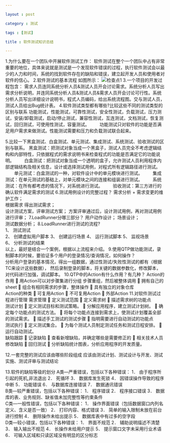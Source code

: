 ```yaml
---

layout : post

category : 测试

tags : [测试]

title : 软件测试知识总结

---
```


   1.为什么要在一个团队中开展软件测试工作：
   软件测试在整个一个团队中占有非常重要的地位，具体来说就是测试是一个发现软件错误的过程，执行软件测试会以最少的人力和时间，系统的找到软件存在的缺陷和错误，建立起开发人员和使用者对软件的信心。
   2.软件测试的基本流程  如图所示：
   ![](http://charisma.u.qiniudn.com/2013-11-25QQ%E6%88%AA%E5%9B%BE20131125114442.png "检查点1")
   3.一个项目的开发过程包含：
   需求人员连同系统分析人员&测试人员开会讨论需求。系统分析人员写出需求分析说明，并连同系统分析人员&测试人员&需求人员开会讨论可行性。系统分析人员写出详细设计说明书，程式人员编码，给出系统流程图。交与测试人员，测试人员给出Bug统计表。
  4.软件测试类型都有哪些?比较这些不同的测试类型的区别与联系
   功能测试，性能测试，可靠性测试，安全性测试，负载测试，压力测试，安装/卸载测试，启动/停止测试，兼容性测试，互连测试，文档测试，恢复测试，回归测试，可使用性测试，容量测试。
　　功能测试只对软件的功能是否满足用户需求来做测试。性能测试需要和压力和负载测试联合起来。

   5.比较一下黑盒测试、白盒测试、单元测试、集成测试、系统测试、验收测试的区别与联系。
   黑盒测试：把测试对象当成一个黑盒子，测试人员完全不考虑逻辑结构和内部特性，只依据程式的需求说明书来检查程式的功能是否满足它的功能说明。
　　白盒测试：把测试对象当成一个透明的盒子，允许测试人员利用程序内部逻辑结构及相关信息，设计或选择测试用例，对程式所有逻辑路径进行测试。
　　单元测试：白盒测试的一种，对软件设计中的单元模块进行测试。
　　集成测试：在单元测试的基础上，对单元模块之间的连接和组装进行测试。
　　系统测试：在所有都考虑的情况下，对系统进行测试。
　　验收测试：第三方进行的确认软件满足需求的测试
  6.测试用例设计的完整过程？
   需求分析 + 需求变更的维护工作；  
   根据需求 得出测试需求；  
   设计测试方案，评审测试方案； 
   方案评审通过后，设计测试用例，再对测试用例进行评审；
  7.LoadRunner分哪三部分？ 
   用户动作设计； 
   场景设计；  
   测试数据分析；
  8.LoadRunner进行测试的流程?  
   1、 测试测试  
   2、 创建虚拟用户脚本 
   3、 创建运行场景 
   4、 运行测试脚本 
   5、 监视场景  
   6、 分析测试的结果  
   以上，最好是结合一个案例，根据以上流程来介绍。
  9.使用QTP做功能测试，录制脚本的时候，要验证多个用户的登录情况/查询情况，如何操作？  
   分析用户登录的基本情况，得出一组数据，通过性测试/失败性测试的都有（根据TC来设计这些数据），
   然后录制登录的脚本，将关键的数据参数化，修改脚本，对代码进行加强，调试脚本。
  10.QTP中的Action有什么作用？有几种？ 
  Action的作用  
  	 用Action可以对步骤集进行分组 
     步骤重组，然后被整体调用 
     拥有自己的sheet   
     组合有相同需求的步骤，整体操作  
     具有独立的对象仓库  
   Action的种类   
   可复用Action   
   不可复用Action  
   外部Action 
  11.对软件测试过程进行管理
   需求管理   
       定义测试范围  
       定义需求树  
       描述需求树的功能点  
   测试计划   
       定义测试目标和测试策略。   
       分解应用程序，建立测试计划树。 
       确定每个功能点的测试方法。   
       将每个功能点连接到需求上，使测试计划覆盖全部的测试需求。  
       描述手工测试的测试步骤   
       指明需要进行自动测试的功能点  
   测试执行   
       定义测试集合。   
       为每个测试人员制定测试任务和测试日程安排。  
       运行自动测试。  
   缺陷跟踪   
       记录缺陷   
       查看新增缺陷，并确定哪些是需要修正的  
       相关技术人员修改缺陷   
   回归测试   
       分析缺陷统计图表，分析应用程序的开发质量。 

  12.一套完整的测试应该由哪些阶段组成
     应该由测试计划、测试设计与开发、测试实施、测试评审与测试结论

   13.软件的缺陷等级的划分
      A类—严重错误，包括以下各种错误： 
      1． 由于程序所引起的死机,非法退出 
      2． 死循环 
      3． 数据库发生死锁 
      4． 因错误操作导致的程序中断 
      5． 功能错误 
      6． 与数据库连接错误 
      7． 数据通讯错误        
      B类—较严重错误，包括以下各种错误： 
      1． 程序错误 
      2． 程序接口错误 
      3． 数据库的表、业务规则、缺省值未加完整性等约束条件        
      C类—一般性错误，包括以下各种错误： 
      1． 操作界面错误（包括数据窗口内列名定义、含义是否一致） 
      2． 打印内容、格式错误 
      3． 简单的输入限制未放在前台进行控制 
      4． 删除操作未给出提示 
      5． 数据库表中有过多的空字段        
      D类—较小错误，包括以下各种错误： 
      1． 界面不规范 
      2． 辅助说明描述不清楚 
      3． 输入输出不规范 
      4． 长操作未给用户提示 
      5． 提示窗口文字未采用行业术语 
      6． 可输入区域和只读区域没有明显的区分标志 